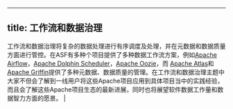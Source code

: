  ---
 title: 工作流和数据治理
 ---
 工作流和数据治理将复杂的数据处理进行有序调度及处理，并在元数据和数据质量方面进行管控。在ASF有多种个项目提供了多种数据工作流方案，例如[Apache Airflow](https://airflow.apache.org/)，[Apache Dolphin Scheduler](https://dolphinscheduler.apache.org/)，[Apache Oozie](https://oozie.apache.org/)，而 [Apache Atlas](https://oozie.apache.org/)和[Apache Griffin](https://griffin.apache.org/)提供了多种元数据、数据质量的管理。在工作流和数据治理主题中大家不但会了解到一线用户将这些Apache项目应用到具体项目当中的实践经验，而且会了解这些Apache项目生态的最新进展，同时也将展望软件数据工作量和数据智力方面的愿景。 |
